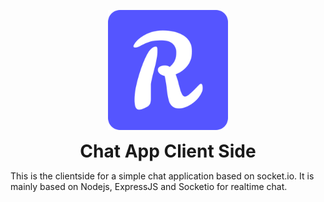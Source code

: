<p align='center'><a href='https://rs-chat-app.netlify.app' target="_blank" rel="noopener noreferrer">
<img src='https://github.com/adiada/react-socketio-chat-app-client/raw/master/public/chatlogo.png' /> </a>
</p>


<div align='center' style='font-size:2em'>
<strong>
Chat App Client Side
</strong>
</div> 


 This is the clientside for a simple chat application based on socket.io. It is mainly based on Nodejs, ExpressJS and Socketio for realtime chat.